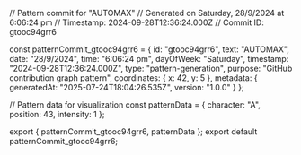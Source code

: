 // Pattern commit for "AUTOMAX"
// Generated on Saturday, 28/9/2024 at 6:06:24 pm
// Timestamp: 2024-09-28T12:36:24.000Z
// Commit ID: gtooc94grr6

const patternCommit_gtooc94grr6 = {
  id: "gtooc94grr6",
  text: "AUTOMAX",
  date: "28/9/2024",
  time: "6:06:24 pm",
  dayOfWeek: "Saturday",
  timestamp: "2024-09-28T12:36:24.000Z",
  type: "pattern-generation",
  purpose: "GitHub contribution graph pattern",
  coordinates: {
    x: 42,
    y: 5
  },
  metadata: {
    generatedAt: "2025-07-24T18:04:26.535Z",
    version: "1.0.0"
  }
};

// Pattern data for visualization
const patternData = {
  character: "A",
  position: 43,
  intensity: 1
};

export { patternCommit_gtooc94grr6, patternData };
export default patternCommit_gtooc94grr6;
